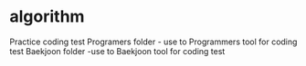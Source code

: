 # algorithm
Practice coding test
Programers folder - use to Programmers tool for coding test
Baekjoon folder -use to Baekjoon tool for coding test
